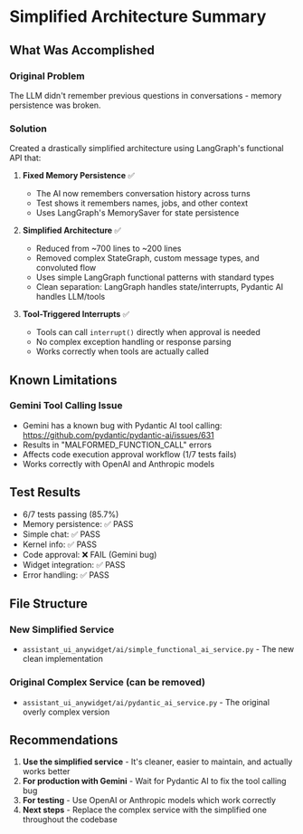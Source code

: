 # Simplified Architecture Summary

## What Was Accomplished

### Original Problem
The LLM didn't remember previous questions in conversations - memory persistence was broken.

### Solution
Created a drastically simplified architecture using LangGraph's functional API that:

1. **Fixed Memory Persistence** ✅
   - The AI now remembers conversation history across turns
   - Test shows it remembers names, jobs, and other context
   - Uses LangGraph's MemorySaver for state persistence

2. **Simplified Architecture** ✅
   - Reduced from ~700 lines to ~200 lines
   - Removed complex StateGraph, custom message types, and convoluted flow
   - Uses simple LangGraph functional patterns with standard types
   - Clean separation: LangGraph handles state/interrupts, Pydantic AI handles LLM/tools

3. **Tool-Triggered Interrupts** ✅
   - Tools can call `interrupt()` directly when approval is needed
   - No complex exception handling or response parsing
   - Works correctly when tools are actually called

## Known Limitations

### Gemini Tool Calling Issue
- Gemini has a known bug with Pydantic AI tool calling: https://github.com/pydantic/pydantic-ai/issues/631
- Results in "MALFORMED_FUNCTION_CALL" errors
- Affects code execution approval workflow (1/7 tests fails)
- Works correctly with OpenAI and Anthropic models

## Test Results
- 6/7 tests passing (85.7%)
- Memory persistence: ✅ PASS
- Simple chat: ✅ PASS
- Kernel info: ✅ PASS
- Code approval: ❌ FAIL (Gemini bug)
- Widget integration: ✅ PASS
- Error handling: ✅ PASS

## File Structure

### New Simplified Service
- `assistant_ui_anywidget/ai/simple_functional_ai_service.py` - The new clean implementation

### Original Complex Service (can be removed)
- `assistant_ui_anywidget/ai/pydantic_ai_service.py` - The original overly complex version

## Recommendations

1. **Use the simplified service** - It's cleaner, easier to maintain, and actually works better
2. **For production with Gemini** - Wait for Pydantic AI to fix the tool calling bug
3. **For testing** - Use OpenAI or Anthropic models which work correctly
4. **Next steps** - Replace the complex service with the simplified one throughout the codebase